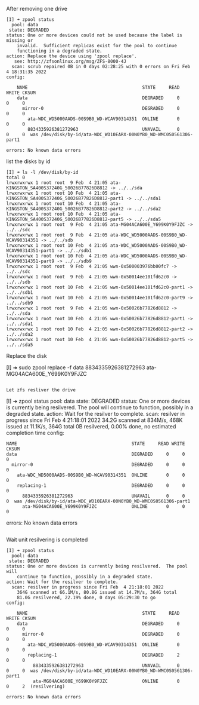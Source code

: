 

After removing one drive

~~~
[I] ➜ zpool status           
  pool: data
 state: DEGRADED
status: One or more devices could not be used because the label is missing or
	invalid.  Sufficient replicas exist for the pool to continue
	functioning in a degraded state.
action: Replace the device using 'zpool replace'.
   see: http://zfsonlinux.org/msg/ZFS-8000-4J
  scan: scrub repaired 0B in 0 days 02:28:25 with 0 errors on Fri Feb  4 18:31:35 2022
config:

	NAME                                           STATE     READ WRITE CKSUM
	data                                           DEGRADED     0     0     0
	  mirror-0                                     DEGRADED     0     0     0
	    ata-WDC_WD5000AADS-00S9B0_WD-WCAV90314351  ONLINE       0     0     0
	    8834335926381272963                        UNAVAIL      0     0     0  was /dev/disk/by-id/ata-WDC_WD10EARX-00N0YB0_WD-WMC0S0561306-part1

errors: No known data errors
~~~

list the disks by id

~~~
[I] ➜ ls -l /dev/disk/by-id
total 0
lrwxrwxrwx 1 root root  9 Feb  4 21:05 ata-KINGSTON_SA400S37240G_50026B77826D8812 -> ../../sda
lrwxrwxrwx 1 root root 10 Feb  4 21:05 ata-KINGSTON_SA400S37240G_50026B77826D8812-part1 -> ../../sda1
lrwxrwxrwx 1 root root 10 Feb  4 21:05 ata-KINGSTON_SA400S37240G_50026B77826D8812-part2 -> ../../sda2
lrwxrwxrwx 1 root root 10 Feb  4 21:05 ata-KINGSTON_SA400S37240G_50026B77826D8812-part5 -> ../../sda5
lrwxrwxrwx 1 root root  9 Feb  4 21:05 ata-MG04ACA600E_Y699K0Y9FJZC -> ../../sdc
lrwxrwxrwx 1 root root  9 Feb  4 21:05 ata-WDC_WD5000AADS-00S9B0_WD-WCAV90314351 -> ../../sdb
lrwxrwxrwx 1 root root 10 Feb  4 21:05 ata-WDC_WD5000AADS-00S9B0_WD-WCAV90314351-part1 -> ../../sdb1
lrwxrwxrwx 1 root root 10 Feb  4 21:05 ata-WDC_WD5000AADS-00S9B0_WD-WCAV90314351-part9 -> ../../sdb9
lrwxrwxrwx 1 root root  9 Feb  4 21:05 wwn-0x500003976bb00fc7 -> ../../sdc
lrwxrwxrwx 1 root root  9 Feb  4 21:05 wwn-0x50014ee101fd62c0 -> ../../sdb
lrwxrwxrwx 1 root root 10 Feb  4 21:05 wwn-0x50014ee101fd62c0-part1 -> ../../sdb1
lrwxrwxrwx 1 root root 10 Feb  4 21:05 wwn-0x50014ee101fd62c0-part9 -> ../../sdb9
lrwxrwxrwx 1 root root  9 Feb  4 21:05 wwn-0x50026b77826d8812 -> ../../sda
lrwxrwxrwx 1 root root 10 Feb  4 21:05 wwn-0x50026b77826d8812-part1 -> ../../sda1
lrwxrwxrwx 1 root root 10 Feb  4 21:05 wwn-0x50026b77826d8812-part2 -> ../../sda2
lrwxrwxrwx 1 root root 10 Feb  4 21:05 wwn-0x50026b77826d8812-part5 -> ../../sda5
~~~

Replace the disk

[I] ➜ sudo zpool replace -f data 8834335926381272963 ata-MG04ACA600E_Y699K0Y9FJZC
~~~

Let zfs resliver the drive

~~~
[I] ➜ zpool status
  pool: data
 state: DEGRADED
status: One or more devices is currently being resilvered.  The pool will
	continue to function, possibly in a degraded state.
action: Wait for the resilver to complete.
  scan: resilver in progress since Fri Feb  4 21:18:01 2022
	34.2G scanned at 834M/s, 468K issued at 11.1K/s, 364G total
	0B resilvered, 0.00% done, no estimated completion time
config:

	NAME                                           STATE     READ WRITE CKSUM
	data                                           DEGRADED     0     0     0
	  mirror-0                                     DEGRADED     0     0     0
	    ata-WDC_WD5000AADS-00S9B0_WD-WCAV90314351  ONLINE       0     0     0
	    replacing-1                                DEGRADED     0     0     0
	      8834335926381272963                      UNAVAIL      0     0     0  was /dev/disk/by-id/ata-WDC_WD10EARX-00N0YB0_WD-WMC0S0561306-part1
	      ata-MG04ACA600E_Y699K0Y9FJZC             ONLINE       0     0     0

errors: No known data errors
~~~

~~~

Wait unit resilvering is completed

~~~
[I] ➜ zpool status
  pool: data
 state: DEGRADED
status: One or more devices is currently being resilvered.  The pool will
	continue to function, possibly in a degraded state.
action: Wait for the resilver to complete.
  scan: resilver in progress since Fri Feb  4 21:18:01 2022
	364G scanned at 66.1M/s, 80.8G issued at 14.7M/s, 364G total
	81.0G resilvered, 22.19% done, 0 days 05:29:30 to go
config:

	NAME                                           STATE     READ WRITE CKSUM
	data                                           DEGRADED     0     0     0
	  mirror-0                                     DEGRADED     0     0     0
	    ata-WDC_WD5000AADS-00S9B0_WD-WCAV90314351  ONLINE       0     0     0
	    replacing-1                                DEGRADED     2     0     0
	      8834335926381272963                      UNAVAIL      0     0     0  was /dev/disk/by-id/ata-WDC_WD10EARX-00N0YB0_WD-WMC0S0561306-part1
	      ata-MG04ACA600E_Y699K0Y9FJZC             ONLINE       0     0     2  (resilvering)

errors: No known data errors
~~~

